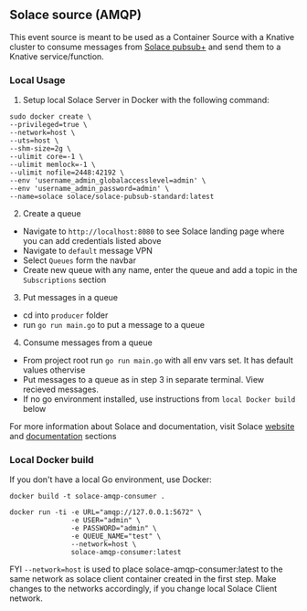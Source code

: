 ## Solace source (AMQP)

This event source is meant to be used as a Container Source with a Knative cluster to consume messages from [Solace pubsub+](https://solace.com/) and send them to a Knative service/function.

### Local Usage

1. Setup local Solace Server in Docker with the following command: 

```
sudo docker create \
--privileged=true \
--network=host \
--uts=host \
--shm-size=2g \
--ulimit core=-1 \
--ulimit memlock=-1 \
--ulimit nofile=2448:42192 \
--env 'username_admin_globalaccesslevel=admin' \
--env 'username_admin_password=admin' \
--name=solace solace/solace-pubsub-standard:latest
```

2. Create a queue 
- Navigate to `http://localhost:8080` to see Solace landing page where you can add credentials listed above
- Navigate to `default` message VPN
- Select `Queues` form the navbar
- Create new queue with any name, enter the queue and add a topic in the `Subscriptions` section 

3. Put messages in a queue
- cd into `producer` folder
- run  `go run main.go` to put a message to a queue

4. Consume messages from a queue
- From project root run `go run main.go` with all env vars set. It has default values othervise
- Put messages to a queue as in step 3 in separate terminal. View recieved messages. 
- If no go environment installed, use instructions from `local Docker build` below

For more information about Solace and documentation, visit Solace [website](https://solace.com/) and [documentation](https://docs.solace.com/) sections


### Local Docker build

If you don't have a local Go environment, use Docker:

```
docker build -t solace-amqp-consumer .
```

```
docker run -ti -e URL="amqp://127.0.0.1:5672" \
               -e USER="admin" \
               -e PASSWORD="admin" \
               -e QUEUE_NAME="test" \
               --network=host \
               solace-amqp-consumer:latest
```

FYI `--network=host` is used to place solace-amqp-consumer:latest to the same network as solace client container created in the first step. Make changes to the networks accordingly, if you change local Solace Client network.